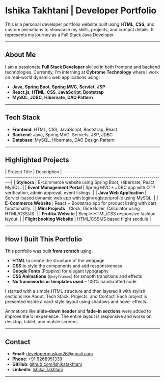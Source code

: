 #  Ishika Takhtani | Developer Portfolio

This is a personal developer portfolio website built using **HTML**, **CSS**, and custom animations to showcase my skills, projects, and contact details. It represents my journey as a Full Stack Java Developer.

---

##  About Me

I am a passionate **Full Stack Developer** skilled in both frontend and backend technologies. Currently, I'm interning at **Cybrome Technology** where I work on real-world dynamic web applications using:

-  **Java**, **Spring Boot**, **Spring MVC**, **Servlet**, **JSP**
-  **React.js**, **HTML**, **CSS**, **JavaScript**, **Bootstrap**
-  **MySQL**, **JDBC**, **Hibernate**, **DAO Pattern**

---

##  Tech Stack

- **Frontend**: HTML, CSS, JavaScript, Bootstrap, React
- **Backend**: Java, Spring MVC, Servlets, JSP, JDBC
- **Database**: MySQL, Hibernate, DAO Design Pattern

---

##  Highlighted Projects

| Project Title                 | Description                                                                                     |
----------------------------------------------------------------------------------------------------------------------------------|
| **Styleora**                 | E-commerce website using Spring Boot, Hibernate, React, MySQL.                                   |
| **Event Management Portal**  | Spring MVC + JDBC app with OTP verification, admin approval, event listings.                     |
| **Java Web Application**     | Servlet-based dynamic web app with login/register/profile using MySQL.                           |
| **E-Commerce Website**       | React + Bootstrap app for product listing with cart functionality.                               |
| **Mini Projects**            | Clock, Dice Roller, Calculator using HTML/CSS/JS.                                                |
| **Frutika  Website**   | Simple HTML/CSS responsive fashion layout.                                                       |
| **Flight booking  Website**  | HTML/CSS/JS based flight secdule                                                   |

---

##  How I Built This Portfolio

This portfolio was built **from scratch** using:

-  **HTML** to create the structure of the webpage
-  **CSS** to style the components and add responsiveness
-  **Google Fonts** (Poppins) for elegant typography
-  **CSS Animations** (`@keyframes`) for smooth transitions and effects
-  **No frameworks or templates used** – 100% handcrafted code

I started with a simple HTML structure and then layered it with stylish sections like About, Tech Stack, Projects, and Contact. Each project is presented inside a card-style layout using shadows and hover effects.

Animations like **slide-down header** and **fade-in sections** were added to improve the UI experience. The entire layout is responsive and works on desktop, tablet, and mobile screens.

---

##  Contact

- **Email**: [developermuskan26@gmail.com](mailto:ishikatakhtani113@gmail.com)
- **Phone**: [+91 6268951339](tel:+916268951339)
- **GitHub**: [github.com/Ishikatakhtani](https://github.com/Ishikatakhtani)
- **LinkedIn**: [Ishika Takhtani](https://www.linkedin.com/in/ishika-takhtani-a25452332)

---
